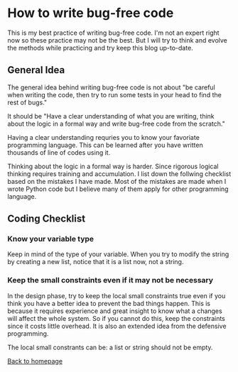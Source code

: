 # How to write bug-free code

This is my best practice of writing bug-free code.
I'm not an expert right now so these practice may not be the best.
But I will try to think and evolve the methods while practicing and try keep this blog up-to-date.

## General Idea

The general idea behind writing bug-free code is not about
"be careful when writing the code,
then try to run some tests in your head to find the rest of bugs."

It should be
"Have a clear understanding of what you are writing,
think about the logic in a formal way and write bug-free code from the scratch."

Having a clear understanding requries you to know your favoriate programming language.
This can be learned after you have written thousands of line of codes using it.

Thinking about the logic in a formal way is harder.
Since rigorous logical thinking requires training and accumulation.
I list down the follwing checklist based on the mistakes I have made.
Most of the mistakes are made when I wrote Python code but I believe many of them apply for other programming language.

## Coding Checklist

### Know your variable type
Keep in mind of the type of your variable.
When you try to modify the string by creating a new list,
notice that it is a list now, not a string.

### Keep the small constraints even if it may not be necessary
In the design phase,
try to keep the local small constraints true even if you think you have a better idea to prevent the bad things happen.
This is because it requires experience and great insight to know what a changes will affect the whole system.
So if you cannot do this,
keep the constraints since it costs little overhead.
It is also an extended idea from the defensive programming.

The local small constrants can be:
a list or string should not be empty.


[Back to homepage](index.md)

